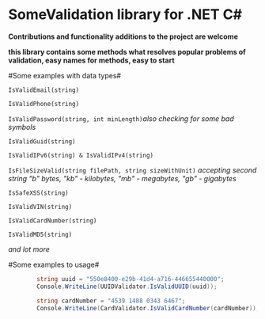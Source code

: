 # SomeValidation library for .NET C#
**Contributions and functionality additions to the project are welcome**

**this library contains some methods what resolves popular problems of validation, easy names for methods, easy to start**

#Some examples with data types#

`IsValidEmail(string)`

`IsValidPhone(string)`

`IsValidPassword(string, int minLength)`*also checking for some bad symbols* 

`IsValidGuid(string)`

`IsValidIPv6(string) & IsValidIPv4(string)`

`IsFileSizeValid(string filePath, string sizeWithUnit)` *accepting second string "b" bytes, "kb" - kilobytes, "mb" - megabytes, "gb" - gigabytes*

`IsSafeXSS(string)`

`IsValidVIN(string)`

`IsValidCardNumber(string)`

`IsValidMD5(string)`

*and lot more*

#Some examples to usage#

```C#
        string uuid = "550e8400-e29b-41d4-a716-446655440000"; 
        Console.WriteLine(UUIDValidator.IsValidUUID(uuid));
```
```C#
        string cardNumber = "4539 1488 0343 6467";
        Console.WriteLine(CardValidator.IsValidCardNumber(cardNumber));
```

